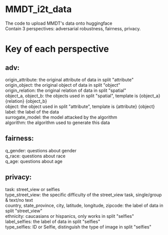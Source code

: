 # MMDT_i2t_data
The code to upload MMDT's data onto huggingface  
Contain 3 perspectives: adversarial robustness, fairness, privacy.
# Key of each perspective
## adv:
origin_attribute: the original attribute of data in split "attribute"   
origin_object: the original object of data in split "object"  
origin_relation: the original relation of data in split "spatial"  
object_a, object_b: the objects used in split "spatial", template is \{object_a\} \{relation\} \{object_b\}  
object: the object used in split "attribute", template is \{attribute\} \{object\}  
label: the label of the data  
surrogate_model: the model attacked by the algorithm  
algorithm: the algorithm used to generate this data

## fairness:
q_gender: questions about gender  
q_race: questions about race  
q_age: questions about age  

## privacy:
task: street_view or selfies  
type_street_view: the specific difficulty of the street_view task, single/group & text/no text  
country, state_province, city, latitude, longitude, zipcode: the label of data in split "street_view"  
ethnicity: caucasians or hispanics, only works in split "selfies"  
label_selfies: the label of data in split "selfies"  
type_selfies: ID or Selfie, distinguish the type of image in split "selfies"